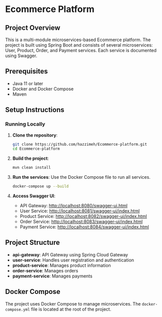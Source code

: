 # Ecommerce Platform

## Project Overview
This is a multi-module microservices-based Ecommerce platform. The project is built using Spring Boot and consists of several microservices: User, Product, Order, and Payment services. Each service is documented using Swagger.

## Prerequisites
- Java 11 or later
- Docker and Docker Compose
- Maven

## Setup Instructions

### Running Locally
1. **Clone the repository**:
    ```bash
    git clone https://github.com/hazzimeh/Ecommerce-platform.git
    cd Ecommerce-platform
    ```

2. **Build the project**:
    ```bash
    mvn clean install
    ```

3. **Run the services**:
   Use the Docker Compose file to run all services.
    ```bash
    docker-compose up --build
    ```

4. **Access Swagger UI**:
    - API Gateway: [http://localhost:8080/swagger-ui.html](http://localhost:8080/swagger-ui.html)
    - User Service: [http://localhost:8081/swagger-ui/index.html](http://localhost:8081/swagger-ui/index.html)
    - Product Service: [http://localhost:8082/swagger-ui/index.html](http://localhost:8082/swagger-ui/index.html)
    - Order Service: [http://localhost:8083/swagger-ui/index.html](http://localhost:8083/swagger-ui/index.html)
    - Payment Service: [http://localhost:8084/swagger-ui/index.html](http://localhost:8084/swagger-ui/index.html)

## Project Structure
- **api-gateway**: API Gateway using Spring Cloud Gateway
- **user-service**: Handles user registration and authentication
- **product-service**: Manages product information
- **order-service**: Manages orders
- **payment-service**: Manages payments

## Docker Compose
The project uses Docker Compose to manage microservices. The `docker-compose.yml` file is located at the root of the project.


